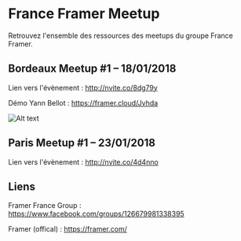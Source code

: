 # France Framer Meetup

Retrouvez l'ensemble des ressources des meetups du groupe France Framer.

## Bordeaux Meetup #1 – 18/01/2018

Lien vers l'évènement : http://nvite.co/8dg79y

Démo Yann Bellot : https://framer.cloud/Jvhda

![Alt text](https://github.com/yannbellot/FranceFramerMeetup/blob/master/sreenShot_meetupDemo.png)

## Paris Meetup #1 – 23/01/2018

Lien vers l'évènement : http://nvite.co/4d4nno

## Liens

Framer France Group : https://www.facebook.com/groups/126679981338395

Framer (offical) : https://framer.com/
